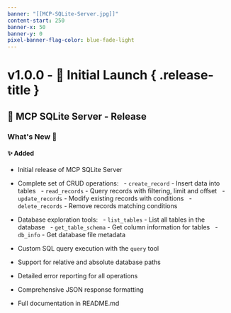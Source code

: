 ```yaml
---
banner: "[[MCP-SQLite-Server.jpg]]"
content-start: 250
banner-x: 50
banner-y: 0
pixel-banner-flag-color: blue-fade-light
---
```


# v1.0.0 - 🚀 Initial Launch { .release-title }
## 🐇 MCP SQLite Server - Release 

### What's New 🎉
#### ✨ Added

- Initial release of MCP SQLite Server
- Complete set of CRUD operations:
  - `create_record` - Insert data into tables
  - `read_records` - Query records with filtering, limit and offset
  - `update_records` - Modify existing records with conditions
  - `delete_records` - Remove records matching conditions

- Database exploration tools:
  - `list_tables` - List all tables in the database
  - `get_table_schema` - Get column information for tables
  - `db_info` - Get database file metadata

- Custom SQL query execution with the `query` tool
- Support for relative and absolute database paths
- Detailed error reporting for all operations
- Comprehensive JSON response formatting
- Full documentation in README.md